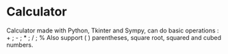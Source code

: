 # Calculator

Calculator made with Python, Tkinter and Sympy, can do basic operations : + ; - ; * ; / ; %
Also support ( ) parentheses, square root, squared and cubed numbers.
